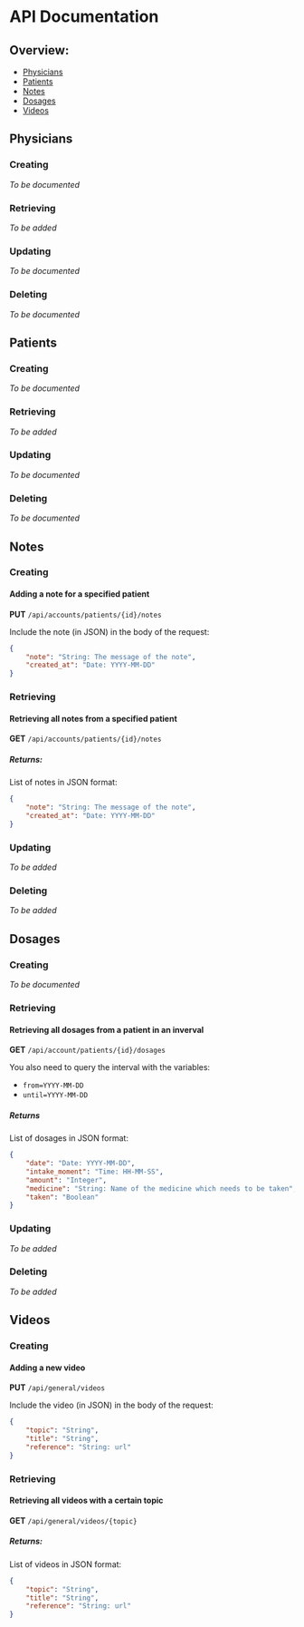 # API Documentation

## Overview:
* [Physicians](#physicians)
* [Patients](#patients)
* [Notes](#notes)
* [Dosages](#dosages)
* [Videos](#videos)

## Physicians
### Creating
_To be documented_
### Retrieving
_To be added_
### Updating
_To be documented_
### Deleting
_To be documented_
## Patients
### Creating
_To be documented_
### Retrieving
_To be added_
### Updating
_To be documented_
### Deleting
_To be documented_
## Notes
### Creating
#### Adding a note for a specified patient
**PUT** `/api/accounts/patients/{id}/notes` 

Include the note (in JSON) in the body of the request:
```json
{
	"note": "String: The message of the note",
	"created_at": "Date: YYYY-MM-DD"
}
```
### Retrieving
#### Retrieving all notes from a specified patient
**GET** `/api/accounts/patients/{id}/notes`

##### Returns:
List of notes in JSON format:
```json
{
	"note": "String: The message of the note",
	"created_at": "Date: YYYY-MM-DD"
}
```

### Updating
_To be added_
### Deleting
_To be added_
## Dosages
### Creating
_To be documented_
### Retrieving
#### Retrieving all dosages from a patient in an inverval
**GET** `/api/account/patients/{id}/dosages`

You also need to query the interval with the variables:
* `from=YYYY-MM-DD`
* `until=YYYY-MM-DD`

##### Returns
List of dosages in JSON format:
```json
{
	"date": "Date: YYYY-MM-DD",
	"intake_moment": "Time: HH-MM-SS",
	"amount": "Integer",
	"medicine": "String: Name of the medicine which needs to be taken",
	"taken": "Boolean"
}
```
### Updating
_To be added_
### Deleting
_To be added_
## Videos
### Creating
#### Adding a new video
**PUT** `/api/general/videos`

Include the video (in JSON) in the body of the request:
```json
{
	"topic": "String",
	"title": "String",
	"reference": "String: url"
}
```
### Retrieving
#### Retrieving all videos with a certain topic
**GET** `/api/general/videos/{topic}`

##### Returns:
List of videos in JSON format:
```json
{
	"topic": "String",
	"title": "String",
	"reference": "String: url"
}
```
